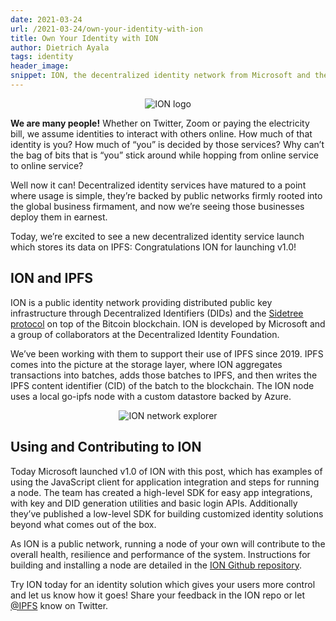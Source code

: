 ```yaml
---
date: 2021-03-24
url: /2021-03-24/own-your-identity-with-ion
title: Own Your Identity with ION 
author: Dietrich Ayala 
tags: identity
header_image: 
snippet: ION, the decentralized identity network from Microsoft and the Decentralized Identity Foundation, launches v1.0 with all transaction data distributed with IPFS.
---
```


<p style="text-align: center;">
  <img src="https://user-images.githubusercontent.com/9259185/108124207-8c721e00-706c-11eb-9379-24caff49c27a.png" alt="ION logo">
</p>

**We are many people!** Whether on Twitter, Zoom or paying the electricity bill, we assume identities to interact with others online. How much of that identity is you? How much of “you” is decided by those services? Why can’t the bag of bits that is “you” stick around while hopping from online service to online service?

Well now it can! Decentralized identity services have matured to a point where usage is simple, they’re backed by public networks firmly rooted into the global business firmament, and now we’re seeing those businesses deploy them in earnest.

Today, we’re excited to see a new decentralized identity service launch which stores its data on IPFS: Congratulations ION for launching v1.0!

## ION and IPFS

ION is a public identity network providing distributed public key infrastructure through Decentralized Identifiers (DIDs) and the [Sidetree protocol](https://github.com/decentralized-identity/sidetree) on top of the Bitcoin blockchain. ION is developed by Microsoft and a group of collaborators at the Decentralized Identity Foundation.

We’ve been working with them to support their use of IPFS since 2019. IPFS comes into the picture at the storage layer, where ION aggregates transactions into batches, adds those batches to IPFS, and then writes the IPFS content identifier (CID) of the batch to the blockchain. The ION node uses a local go-ipfs node with a custom datastore backed by Azure.

<p style="text-align: center;">
  <img src="https://i.imgur.com/qeAksqQ.png" alt="ION network explorer">
</p>

## Using and Contributing to ION

Today Microsoft launched v1.0 of ION with this post, which has examples of using the JavaScript client for application integration and steps for running a node. The team has created a high-level SDK for easy app integrations, with key and DID generation utilities and basic login APIs. Additionally they’ve published a low-level SDK for building customized identity solutions beyond what comes out of the box.

As ION is a public network, running a node of your own will contribute to the overall health, resilience and performance of the system. Instructions for building and installing a node are detailed in the [ION Github repository]( https://github.com/decentralized-identity/ion).

Try ION today for an identity solution which gives your users more control and let us know how it goes! Share your feedback in the ION repo or let [@IPFS](https://twitter.com/ipfs) know on Twitter.

